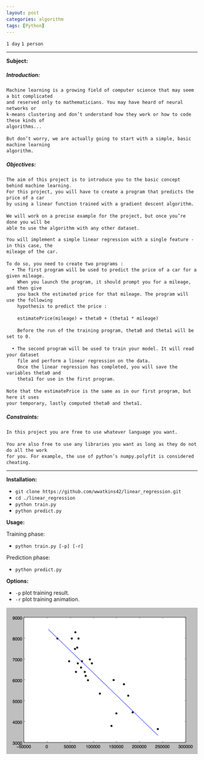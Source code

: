```yaml
---
layout: post
categories: algorithm
tags: [Python]
---
```


`1 day`
`1 person`

---
__Subject:__
##### Introduction:
```
Machine learning is a growing field of computer science that may seem a bit complicated
and reserved only to mathematicians. You may have heard of neural networks or
k-means clustering and don’t understand how they work or how to code these kinds of
algorithms...

But don’t worry, we are actually going to start with a simple, basic machine learning
algorithm.
```
##### Objectives:
```
The aim of this project is to introduce you to the basic concept behind machine learning.
For this project, you will have to create a program that predicts the price of a car
by using a linear function trained with a gradient descent algorithm.

We will work on a precise example for the project, but once you’re done you will be
able to use the algorithm with any other dataset.
```
```
You will implement a simple linear regression with a single feature - in this case, the
mileage of the car.

To do so, you need to create two programs :
  • The first program will be used to predict the price of a car for a given mileage.
    When you launch the program, it should prompt you for a mileage, and then give
    you back the estimated price for that mileage. The program will use the following
    hypothesis to predict the price :
    
    estimatePrice(mileage) = theta0 + (theta1 * mileage)

    Before the run of the training program, theta0 and theta1 will be set to 0.
    
  • The second program will be used to train your model. It will read your dataset
    file and perform a linear regression on the data.
    Once the linear regression has completed, you will save the variables theta0 and
    theta1 for use in the first program.

Note that the estimatePrice is the same as in our first program, but here it uses
your temporary, lastly computed theta0 and theta1.
```
##### Constraints:
```
In this project you are free to use whatever language you want.

You are also free to use any libraries you want as long as they do not do all the work
for you. For example, the use of python’s numpy.polyfit is considered cheating.
```
---
__Installation:__

* `git clone https://github.com/wwatkins42/linear_regression.git`
* `cd ./linear_regression`
* `python train.py`
* `python predict.py`

**Usage:**

Training phase:
* `python train.py [-p] [-r]`

Prediction phase:
* `python predict.py`

**Options:**
* `-p` plot training result.
* `-r` plot training animation.

![linear_regression_screenshot_1](/images/linear-regression-1.png?raw=true "linear_regression")
